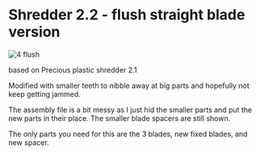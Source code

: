 # Shredder 2.2 - flush straight blade version
![4 flush](https://user-images.githubusercontent.com/71194240/221378129-b3c12dd1-3476-49ad-b792-860675397a71.JPG)

based on Precious plastic shredder 2.1

Modified with smaller teeth to nibble away at big parts and hopefully not keep getting jammed.

The assembly file is a bit messy as I just hid the smaller parts and put the new parts in their place. The smaller blade spacers are still shown. 

The only parts you need for this are the 3 blades, new fixed blades, and new spacer. 

